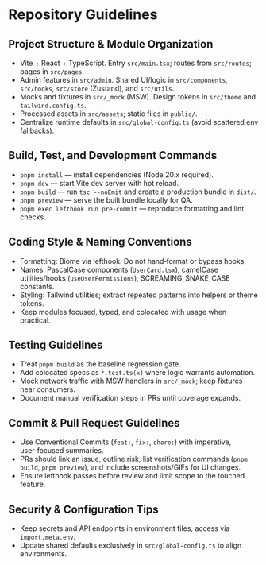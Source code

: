 # Repository Guidelines

## Project Structure & Module Organization
- Vite + React + TypeScript. Entry `src/main.tsx`; routes from `src/routes`; pages in `src/pages`.
- Admin features in `src/admin`. Shared UI/logic in `src/components`, `src/hooks`, `src/store` (Zustand), and `src/utils`.
- Mocks and fixtures in `src/_mock` (MSW). Design tokens in `src/theme` and `tailwind.config.ts`.
- Processed assets in `src/assets`; static files in `public/`.
- Centralize runtime defaults in `src/global-config.ts` (avoid scattered env fallbacks).

## Build, Test, and Development Commands
- `pnpm install` — install dependencies (Node 20.x required).
- `pnpm dev` — start Vite dev server with hot reload.
- `pnpm build` — run `tsc --noEmit` and create a production bundle in `dist/`.
- `pnpm preview` — serve the built bundle locally for QA.
- `pnpm exec lefthook run pre-commit` — reproduce formatting and lint checks.

## Coding Style & Naming Conventions
- Formatting: Biome via lefthook. Do not hand‑format or bypass hooks.
- Names: PascalCase components (`UserCard.tsx`), camelCase utilities/hooks (`useUserPermissions`), SCREAMING_SNAKE_CASE constants.
- Styling: Tailwind utilities; extract repeated patterns into helpers or theme tokens.
- Keep modules focused, typed, and colocated with usage when practical.

## Testing Guidelines
- Treat `pnpm build` as the baseline regression gate.
- Add colocated specs as `*.test.ts(x)` where logic warrants automation.
- Mock network traffic with MSW handlers in `src/_mock`; keep fixtures near consumers.
- Document manual verification steps in PRs until coverage expands.

## Commit & Pull Request Guidelines
- Use Conventional Commits (`feat:`, `fix:`, `chore:`) with imperative, user‑focused summaries.
- PRs should link an issue, outline risk, list verification commands (`pnpm build`, `pnpm preview`), and include screenshots/GIFs for UI changes.
- Ensure lefthook passes before review and limit scope to the touched feature.

## Security & Configuration Tips
- Keep secrets and API endpoints in environment files; access via `import.meta.env`.
- Update shared defaults exclusively in `src/global-config.ts` to align environments.

